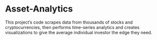 # Asset-Analytics
 This project’s code scrapes data from thousands of stocks and cryptocurrencies, then performs time-series analytics and creates visualizations to give the average individual investor the edge they need.
